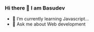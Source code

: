 ### Hi there 👋 I am Basudev

<!--
**Basudev1/Basudev1** is a ✨ _special_ ✨ repository because its `README.md` (this file) appears on your GitHub profile.-->

<!-- Here are some ideas to get you started: -->

- 🌱 I’m currently learning Javascript...
- 💬 Ask me about Web development
